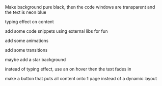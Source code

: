 Make background pure black, then the code windows are transparent and the text is neon blue

typing effect on content

add some code snippets using external libs for fun

add some animations

add some transitions

maybe add a star background

instead of typing effect, use an on hover then the text fades in

make a button that puts all content onto 1 page instead of a dynamic layout